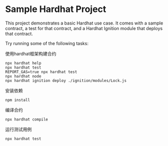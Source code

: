 # Sample Hardhat Project

This project demonstrates a basic Hardhat use case. It comes with a sample contract, a test for that contract, and a Hardhat Ignition module that deploys that contract.

Try running some of the following tasks:


使用hardhat框架构建合约

```shell
npx hardhat help
npx hardhat test
REPORT_GAS=true npx hardhat test
npx hardhat node
npx hardhat ignition deploy ./ignition/modules/Lock.js
```


安装依赖
```shell
npm install
```

编译合约

```shell
npx hardhat compile
```

运行测试用例

```shell
npx hardhat test
```




